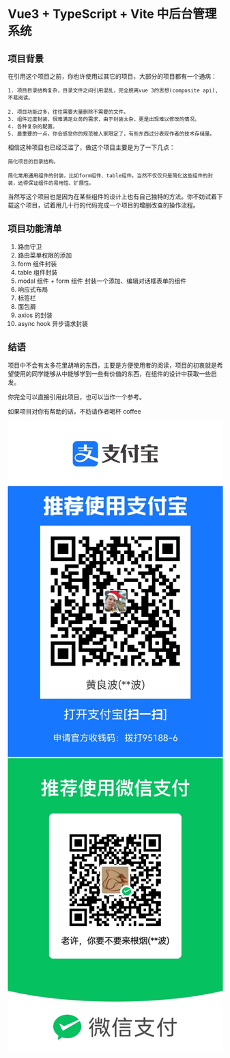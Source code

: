 # Vue3 + TypeScript + Vite 中后台管理系统

## 项目背景

在引用这个项目之前，你也许使用过其它的项目，大部分的项目都有一个通病：

    1. 项目目录结构复杂，目录文件之间引用混乱，完全脱离vue 3的思想(composite api),不易阅读。

    2. 项目功能过多，往往需要大量删除不需要的文件。
    3. 组件过度封装，很难满足业务的需求，由于封装太杂，更是出现难以修改的情况。
    4. 各种复杂的配置。
    5. 最重要的一点，你会感觉你的规范被人家限定了，有些东西过分表现作者的技术存储量。

相信这种项目也已经泛滥了，做这个项目主要是为了一下几点：

    简化项目的目录结构。

    简化常用通用组件的封装，比如form组件、table组件。当然不仅仅只是简化这些组件的封装，还得保证组件的易用性、扩展性。

当然写这个项目也是因为在某些组件的设计上也有自己独特的方法。你不妨试着下载这个项目，试着用几十行的代码完成一个项目的增删改查的操作流程。

## 项目功能清单

1. 路由守卫
2. 路由菜单权限的添加
3. form 组件封装
4. table 组件封装
5. modal 组件 + form 组件 封装一个添加、编辑对话框表单的组件
6. 响应式布局
7. 标签栏
8. 面包屑
9. axios 的封装
10. async hook 异步请求封装

## 结语

项目中不会有太多花里胡哨的东西，主要是方便使用者的阅读，项目的初衷就是希望使用的同学能够从中能够学到一些有价值的东西，在组件的设计中获取一些启发。

你完全可以直接引用此项目，也可以当作一个参考。

如果项目对你有帮助的话，不妨请作者喝杯 coffee

![支付宝 二维码](./src/assets//images/zfb.jpg) ![微信 二维码](./src/assets//images/wx.jpg)
